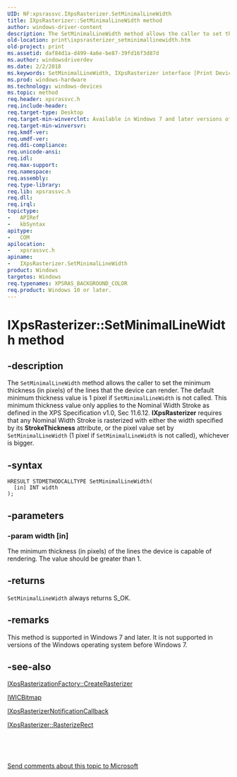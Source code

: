 ```yaml
---
UID: NF:xpsrassvc.IXpsRasterizer.SetMinimalLineWidth
title: IXpsRasterizer::SetMinimalLineWidth method
author: windows-driver-content
description: The SetMinimalLineWidth method allows the caller to set the minimum thickness (in pixels) of the lines that the device can render.
old-location: print\ixpsrasterizer_setminimallinewidth.htm
old-project: print
ms.assetid: daf84d1a-d499-4a6e-be87-39fd16f3d87d
ms.author: windowsdriverdev
ms.date: 2/2/2018
ms.keywords: SetMinimalLineWidth, IXpsRasterizer interface [Print Devices], SetMinimalLineWidth method, print_xpsrast_2208b605-31bd-4ab9-8bd5-6941a921ff7a.xml, SetMinimalLineWidth method [Print Devices], SetMinimalLineWidth method [Print Devices], IXpsRasterizer interface, xpsrassvc/IXpsRasterizer::SetMinimalLineWidth, IXpsRasterizer, IXpsRasterizer::SetMinimalLineWidth, print.ixpsrasterizer_setminimallinewidth
ms.prod: windows-hardware
ms.technology: windows-devices
ms.topic: method
req.header: xpsrassvc.h
req.include-header: 
req.target-type: Desktop
req.target-min-winverclnt: Available in Windows 7 and later versions of the Windows operating system.
req.target-min-winversvr: 
req.kmdf-ver: 
req.umdf-ver: 
req.ddi-compliance: 
req.unicode-ansi: 
req.idl: 
req.max-support: 
req.namespace: 
req.assembly: 
req.type-library: 
req.lib: xpsrassvc.h
req.dll: 
req.irql: 
topictype:
-	APIRef
-	kbSyntax
apitype:
-	COM
apilocation:
-	xpsrassvc.h
apiname:
-	IXpsRasterizer.SetMinimalLineWidth
product: Windows
targetos: Windows
req.typenames: XPSRAS_BACKGROUND_COLOR
req.product: Windows 10 or later.
---
```


# IXpsRasterizer::SetMinimalLineWidth method


## -description


The <code>SetMinimalLineWidth</code> method allows the caller to set the minimum thickness (in pixels) of the lines that the device can render. The default minimum thickness value is 1 pixel if <code>SetMinimalLineWidth</code> is not called. This minimum thickness value only applies to the Nominal Width Stroke as defined in the XPS Specification v1.0,  Sec 11.6.12. <b>IXpsRasterizer</b> requires that any Nominal Width Stroke is rasterized with either the width specified by its <b>StrokeThickness</b> attribute, or the pixel value set by <code>SetMinimalLineWidth</code> (1 pixel if <code>SetMinimalLineWidth</code> is not called), whichever is bigger.


## -syntax


````
HRESULT STDMETHODCALLTYPE SetMinimalLineWidth(
  [in] INT width
);
````


## -parameters




### -param width [in]

The minimum thickness (in pixels) of the lines the device is capable of rendering. The value should be greater than 1.


## -returns


<code>SetMinimalLineWidth</code> always returns S_OK.



## -remarks


This method is supported in Windows 7 and later. It is not supported in versions of the Windows operating system before Windows 7.



## -see-also

<a href="https://msdn.microsoft.com/library/windows/hardware/ff556350">IXpsRasterizationFactory::CreateRasterizer</a>

<a href="http://msdn.microsoft.com/en-us/library/windows/desktop/ee719675.aspx">IWICBitmap</a>

<a href="https://msdn.microsoft.com/7616b5c7-a21f-4db1-923b-ebf2a039b5ec">IXpsRasterizerNotificationCallback</a>

<a href="https://msdn.microsoft.com/library/windows/hardware/ff556365">IXpsRasterizer::RasterizeRect</a>

 

 

<a href="mailto:wsddocfb@microsoft.com?subject=Documentation%20feedback [print\print]:%20IXpsRasterizer::SetMinimalLineWidth method%20 RELEASE:%20(2/2/2018)&amp;body=%0A%0APRIVACY STATEMENT%0A%0AWe use your feedback to improve the documentation. We don't use your email address for any other purpose, and we'll remove your email address from our system after the issue that you're reporting is fixed. While we're working to fix this issue, we might send you an email message to ask for more info. Later, we might also send you an email message to let you know that we've addressed your feedback.%0A%0AFor more info about Microsoft's privacy policy, see http://privacy.microsoft.com/en-us/default.aspx." title="Send comments about this topic to Microsoft">Send comments about this topic to Microsoft</a>

